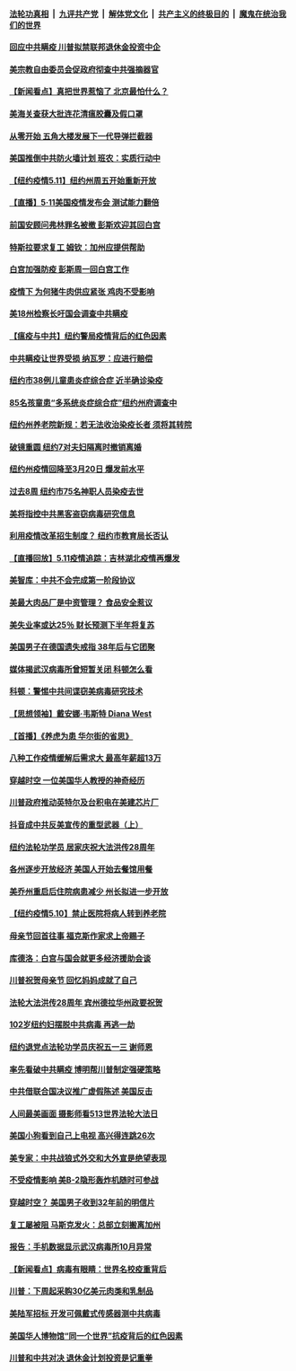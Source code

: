 

####  [法轮功真相](../../../../basic/blob/master/README.md?t=05121401) &nbsp;|&nbsp; [九评共产党](../../../../9ping.md/blob/master/README.md?t=05121401) &nbsp;|&nbsp; [解体党文化](../../../../jtdwh.md/blob/master/README.md?t=05121401)  &nbsp;|&nbsp; [共产主义的终极目的](../../../../gczydzjmd.md/blob/master/README.md?t=05121401) &nbsp;|&nbsp; [魔鬼在统治我们的世界](../../../../mgztzwmdsj.md/blob/master/README.md?t=05121401) 

#### [回应中共瞒疫 川普拟禁联邦退休金投资中企](../pages/nsc412/n12100665.md?t=05121401) 

#### [美宗教自由委员会促政府彻查中共强摘器官](../pages/nsc412/n12100473.md?t=05121401) 

#### [【新闻看点】真把世界惹恼了 北京最怕什么？](../pages/nsc412/n12099999.md?t=05121401) 

#### [美海关查获大批连花清瘟胶囊及假口罩](../pages/nsc412/n12100109.md?t=05121401) 

#### [从零开始 五角大楼发展下一代导弹拦截器](../pages/nsc412/n12099865.md?t=05121401) 

#### [美国推倒中共防火墙计划 班农：实质行动中](../pages/nsc412/n12100344.md?t=05121401) 

#### [【纽约疫情5.11】纽约州周五开始重新开放](../pages/nsc412/n12098972.md?t=05121401) 

#### [【直播】5·11美国疫情发布会 测试能力翻倍](../pages/nsc412/n12100118.md?t=05121401) 

#### [前国安顾问弗林罪名被撤 彭斯欢迎其回白宫](../pages/nsc412/n12099927.md?t=05121401) 

#### [特斯拉要求复工 姆钦：加州应提供帮助](../pages/nsc412/n12099988.md?t=05121401) 

#### [白宫加强防疫 彭斯周一回白宫工作](../pages/nsc412/n12099647.md?t=05121401) 

#### [疫情下 为何猪牛肉供应紧张 鸡肉不受影响](../pages/nsc412/n12099705.md?t=05121401) 

#### [美18州检察长吁国会调查中共瞒疫](../pages/nsc412/n12099720.md?t=05121401) 

#### [【瘟疫与中共】纽约警局疫情背后的红色因素](../pages/nsc412/n12095512.md?t=05121401) 

#### [中共瞒疫让世界受损 纳瓦罗：应进行赔偿](../pages/nsc412/n12099550.md?t=05121401) 

#### [纽约市38例儿童患炎症综合症 近半确诊染疫](../pages/nsc412/n12099163.md?t=05121401) 

#### [85名孩童患“多系统炎症综合症”纽约州府调查中](../pages/nsc412/n12099170.md?t=05121401) 

#### [纽约州养老院新规：若无法收治染疫长者 须将其转院](../pages/nsc412/n12099229.md?t=05121401) 

#### [破镜重圆  纽约7对夫妇隔离时撤销离婚](../pages/nsc412/n12099193.md?t=05121401) 

#### [纽约州疫情回降至3月20日 爆发前水平](../pages/nsc412/n12099173.md?t=05121401) 

#### [过去8周  纽约市75名神职人员染疫去世](../pages/nsc412/n12099168.md?t=05121401) 

#### [美将指控中共黑客盗窃病毒研究信息](../pages/nsc412/n12099357.md?t=05121401) 

#### [利用疫情改革招生制度？   纽约市教育局长否认](../pages/nsc412/n12099166.md?t=05121401) 

#### [【直播回放】5.11疫情追踪：吉林湖北疫情再爆发](../pages/nsc412/n12099051.md?t=05121401) 

#### [美智库：中共不会完成第一阶段协议](../pages/nsc412/n12098773.md?t=05121401) 

#### [美最大肉品厂是中资管理？ 食品安全惹议](../pages/nsc412/n12098720.md?t=05121401) 

#### [美失业率或达25％ 财长预测下半年将复苏](../pages/nsc412/n12098398.md?t=05121401) 

#### [美国男子在德国遗失戒指 38年后与它团聚](../pages/nsc412/n12098260.md?t=05121401) 

#### [媒体揭武汉病毒所曾短暂关闭 科顿怎么看](../pages/nsc412/n12098071.md?t=05121401) 

#### [科顿：警惕中共间谍窃美病毒研究技术](../pages/nsc412/n12097941.md?t=05121401) 

#### [【思想领袖】戴安娜·韦斯特 Diana West](../pages/nsc412/n11947580.md?t=05121401) 

#### [【首播】《养虎为患 华尔街的省思》](../pages/nsc412/n12095932.md?t=05121401) 

#### [八种工作疫情缓解后需求大 最高年薪超13万](../pages/nsc412/n12089233.md?t=05121401) 

#### [穿越时空  一位美国华人教授的神奇经历](../pages/nsc412/n12097460.md?t=05121401) 

#### [川普政府推动英特尔及台积电在美建芯片厂](../pages/nsc412/n12097552.md?t=05121401) 

#### [抖音成中共反美宣传的重型武器（上）](../pages/nsc412/n12096118.md?t=05121401) 

#### [纽约法轮功学员  居家庆祝大法洪传28周年](../pages/nsc412/n12097405.md?t=05121401) 

#### [各州逐步开放经济 美国人开始去餐馆用餐](../pages/nsc412/n12096287.md?t=05121401) 

#### [美乔州重启后住院病患减少 州长拟进一步开放](../pages/nsc412/n12097377.md?t=05121401) 

#### [【纽约疫情5.10】禁止医院将病人转到养老院](../pages/nsc412/n12096956.md?t=05121401) 

#### [母亲节回首往事  福克斯作家求上帝赐子](../pages/nsc412/n12097230.md?t=05121401) 

#### [库德洛：白宫与国会就更多经济援助会谈](../pages/nsc412/n12097332.md?t=05121401) 

#### [川普祝贺母亲节 回忆妈妈成就了自己](../pages/nsc412/n12097330.md?t=05121401) 

#### [法轮大法洪传28周年 宾州德拉华州政要祝贺](../pages/nsc412/n12093836.md?t=05121401) 

#### [102岁纽约妇摆脱中共病毒 再逃一劫](../pages/nsc412/n12097160.md?t=05121401) 

#### [纽约退党点法轮功学员庆祝五一三  谢师恩](../pages/nsc412/n12095725.md?t=05121401) 

#### [率先看破中共瞒疫 博明帮川普制定强硬策略](../pages/nsc412/n12082898.md?t=05121401) 

#### [中共借联合国决议推广虚假陈述 美国反击](../pages/nsc412/n12096167.md?t=05121401) 

#### [人间最美画面 摄影师看513世界法轮大法日](../pages/nsc412/n12094118.md?t=05121401) 

#### [美国小狗看到自己上电视 高兴得连跳26次](../pages/nsc412/n12096663.md?t=05121401) 

#### [美专家：中共战狼式外交和大外宣是绝望表现](../pages/nsc412/n12093501.md?t=05121401) 

#### [不受疫情影响 美B-2隐形轰炸机随时可参战](../pages/nsc412/n12082978.md?t=05121401) 

#### [穿越时空？ 美国男子收到32年前的明信片](../pages/nsc412/n12096541.md?t=05121401) 

#### [复工屡被阻 马斯克发火：总部立刻搬离加州](../pages/nsc412/n12096255.md?t=05121401) 

#### [报告：手机数据显示武汉病毒所10月异常](../pages/nsc412/n12095954.md?t=05121401) 

#### [【新闻看点】病毒有眼睛：世界名校疫重背后](../pages/nsc412/n12096148.md?t=05121401) 

#### [川普：下周起采购30亿美元肉类和乳制品](../pages/nsc412/n12095967.md?t=05121401) 

#### [美陆军招标 开发可佩戴式传感器测中共病毒](../pages/nsc412/n12095930.md?t=05121401) 

#### [美国华人博物馆“同一个世界”抗疫背后的红色因素](../pages/nsc412/n12094117.md?t=05121401) 

#### [川普和中共对决 退休金计划投资是记重拳](../pages/nsc412/n12095553.md?t=05121401) 

